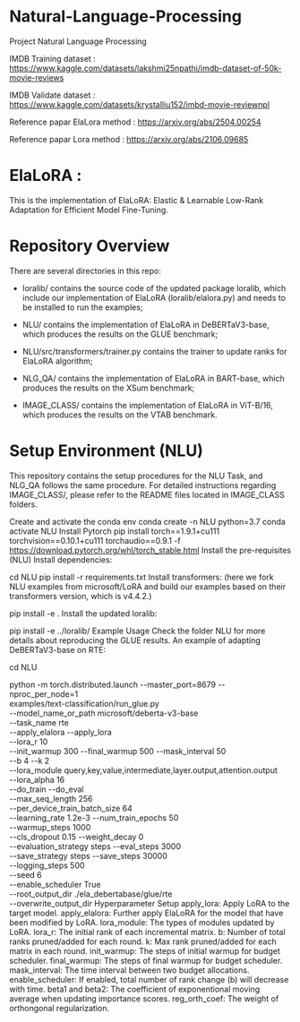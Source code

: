 # Natural-Language-Processing
Project Natural Language Processing

IMDB Training dataset : https://www.kaggle.com/datasets/lakshmi25npathi/imdb-dataset-of-50k-movie-reviews

IMDB Validate dataset : https://www.kaggle.com/datasets/krystalliu152/imbd-movie-reviewnpl

Reference papar ElaLora method : https://arxiv.org/abs/2504.00254

Reference papar Lora method : https://arxiv.org/abs/2106.09685

# ElaLoRA :
This is the implementation of ElaLoRA: Elastic & Learnable Low-Rank Adaptation for Efficient Model Fine-Tuning.

# Repository Overview
There are several directories in this repo:

- loralib/ contains the source code of the updated package loralib, which include our implementation of ElaLoRA (loralib/elalora.py) and needs to be installed to run the examples;
  
- NLU/ contains the implementation of ElaLoRA in DeBERTaV3-base, which produces the results on the GLUE benchmark;
  
- NLU/src/transformers/trainer.py contains the trainer to update ranks for ElaLoRA algorithm;
  
- NLG_QA/ contains the implementation of ElaLoRA in BART-base, which produces the results on the XSum benchmark;
  
- IMAGE_CLASS/ contains the implementation of ElaLoRA in ViT-B/16, which produces the results on the VTAB benchmark.
  
# Setup Environment (NLU)
This repository contains the setup procedures for the NLU Task, and NLG_QA follows the same procedure. For detailed instructions regarding IMAGE_CLASS/, please refer to the README files located in IMAGE_CLASS folders.

Create and activate the conda env
conda create -n NLU python=3.7
conda activate NLU 
Install Pytorch
pip install torch==1.9.1+cu111 torchvision==0.10.1+cu111 torchaudio==0.9.1 -f https://download.pytorch.org/whl/torch_stable.html
Install the pre-requisites (NLU)
Install dependencies:

cd NLU
pip install -r requirements.txt
Install transformers: (here we fork NLU examples from microsoft/LoRA and build our examples based on their transformers version, which is v4.4.2.)

pip install -e . 
Install the updated loralib:

pip install -e ../loralib/
Example Usage
Check the folder NLU for more details about reproducing the GLUE results. An example of adapting DeBERTaV3-base on RTE:

cd NLU

python -m torch.distributed.launch --master_port=8679 --nproc_per_node=1 \
examples/text-classification/run_glue.py \
--model_name_or_path microsoft/deberta-v3-base \
--task_name rte \
--apply_elalora --apply_lora \
--lora_r 10 \
--init_warmup 300 --final_warmup 500 --mask_interval 50 \
--b 4 --k 2 \
--lora_module query,key,value,intermediate,layer.output,attention.output \
--lora_alpha 16 \
--do_train --do_eval \
--max_seq_length 256 \
--per_device_train_batch_size 64 \
--learning_rate 1.2e-3 --num_train_epochs 50 \
--warmup_steps 1000 \
--cls_dropout 0.15 --weight_decay 0 \
--evaluation_strategy steps --eval_steps 3000 \
--save_strategy steps --save_steps 30000 \
--logging_steps 500 \
--seed 6 \
--enable_scheduler True \
--root_output_dir ./ela_debertabase/glue/rte \
--overwrite_output_dir
Hyperparameter Setup
apply_lora: Apply LoRA to the target model.
apply_elalora: Further apply ElaLoRA for the model that have been modified by LoRA.
lora_module: The types of modules updated by LoRA.
lora_r: The initial rank of each incremental matrix.
b: Number of total ranks pruned/added for each round.
k: Max rank pruned/added for each matrix in each round.
init_warmup: The steps of initial warmup for budget scheduler.
final_warmup: The steps of final warmup for budget scheduler.
mask_interval: The time interval between two budget allocations.
enable_scheduler: If enabled, total number of rank change (b) will decrease with time.
beta1 and beta2: The coefficient of exponentional moving average when updating importance scores.
reg_orth_coef: The weight of orthongonal regularization.




